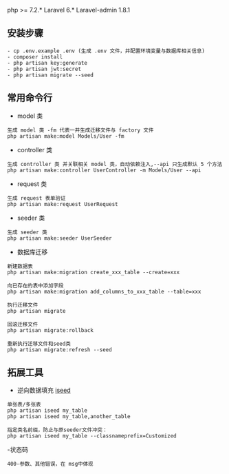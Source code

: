 
php >= 7.2.* Laravel 6.* Laravel-admin 1.8.1

安装步骤
-
~~~
- cp .env.example .env (生成 .env 文件，并配置环境变量与数据库相关信息)
- composer install
- php artisan key:generate
- php artisan jwt:secret
- php artisan migrate --seed
~~~

常用命令行
-
- model 类
~~~
生成 model 类 -fm 代表一并生成迁移文件与 factory 文件
php artisan make:model Models/User -fm
~~~

- controller 类
~~~
生成 controller 类 并关联相关 model 类，自动依赖注入,--api 只生成默认 5 个方法
php artisan make:controller UserController -m Models/User --api
~~~

- request 类
~~~
生成 request 表单验证
php artisan make:request UserRequest
~~~

- seeder 类
~~~
生成 seeder 类
php artisan make:seeder UserSeeder
~~~

- 数据库迁移
~~~
新建数据表
php artisan make:migration create_xxx_table --create=xxx

向已存在的表中添加字段
php artisan make:migration add_columns_to_xxx_table --table=xxx

执行迁移文件
php artisan migrate

回滚迁移文件
php artisan migrate:rollback

重新执行迁移文件和seed类
php artisan migrate:refresh --seed
~~~
拓展工具
-
- 逆向数据填充
[iseed](https://github.com/orangehill/iseed)
~~~ 
单张表/多张表
php artisan iseed my_table
php artisan iseed my_table,another_table

指定类名前缀，防止与原seeder文件冲突：
php artisan iseed my_table --classnameprefix=Customized
~~~

-状态码
~~~
400-参数、其他错误，在 msg中体现
~~~
